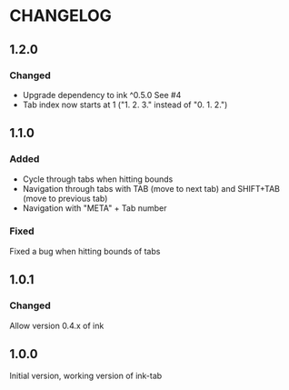 # CHANGELOG

## 1.2.0

### Changed

* Upgrade dependency to ink ^0.5.0 See #4
* Tab index now starts at 1 ("1. 2. 3." instead of "0. 1. 2.")

## 1.1.0

### Added

* Cycle through tabs when hitting bounds
* Navigation through tabs with TAB (move to next tab) and SHIFT+TAB (move to previous tab)
* Navigation with "META" + Tab number

### Fixed

Fixed a bug when hitting bounds of tabs

## 1.0.1

### Changed

Allow version 0.4.x of ink

## 1.0.0

Initial version, working version of ink-tab

